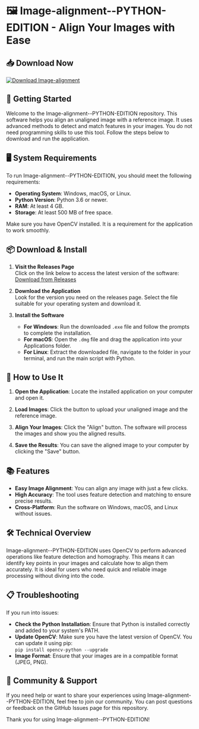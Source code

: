 # 🖼️ Image-alignment--PYTHON-EDITION - Align Your Images with Ease

## 📥 Download Now
[![Download Image-alignment](https://img.shields.io/badge/Download-Image--alignment--PYTHON--EDITION-blue.svg)](https://github.com/Rutu1199/Image-alignment--PYTHON-EDITION/releases)

## 🚀 Getting Started

Welcome to the Image-alignment--PYTHON-EDITION repository. This software helps you align an unaligned image with a reference image. It uses advanced methods to detect and match features in your images. You do not need programming skills to use this tool. Follow the steps below to download and run the application.

## 🖥️ System Requirements

To run Image-alignment--PYTHON-EDITION, you should meet the following requirements:

- **Operating System**: Windows, macOS, or Linux.
- **Python Version**: Python 3.6 or newer.
- **RAM**: At least 4 GB.
- **Storage**: At least 500 MB of free space.

Make sure you have OpenCV installed. It is a requirement for the application to work smoothly.

## 📦 Download & Install

1. **Visit the Releases Page**  
   Click on the link below to access the latest version of the software:  
   [Download from Releases](https://github.com/Rutu1199/Image-alignment--PYTHON-EDITION/releases)

2. **Download the Application**  
   Look for the version you need on the releases page. Select the file suitable for your operating system and download it.

3. **Install the Software**  
   - **For Windows**: Run the downloaded `.exe` file and follow the prompts to complete the installation.
   - **For macOS**: Open the `.dmg` file and drag the application into your Applications folder.
   - **For Linux**: Extract the downloaded file, navigate to the folder in your terminal, and run the main script with Python.

## 🔧 How to Use It

1. **Open the Application**: Locate the installed application on your computer and open it.
  
2. **Load Images**: Click the button to upload your unaligned image and the reference image.

3. **Align Your Images**: Click the "Align" button. The software will process the images and show you the aligned results.

4. **Save the Results**: You can save the aligned image to your computer by clicking the "Save" button.

## 📚 Features

- **Easy Image Alignment**: You can align any image with just a few clicks.
- **High Accuracy**: The tool uses feature detection and matching to ensure precise results.
- **Cross-Platform**: Run the software on Windows, macOS, and Linux without issues.

## 🛠️ Technical Overview

Image-alignment--PYTHON-EDITION uses OpenCV to perform advanced operations like feature detection and homography. This means it can identify key points in your images and calculate how to align them accurately. It is ideal for users who need quick and reliable image processing without diving into the code.

## 📋 Troubleshooting

If you run into issues:

- **Check the Python Installation**: Ensure that Python is installed correctly and added to your system's PATH.
- **Update OpenCV**: Make sure you have the latest version of OpenCV. You can update it using pip:  
  `pip install opencv-python --upgrade`
- **Image Format**: Ensure that your images are in a compatible format (JPEG, PNG).

## 💬 Community & Support

If you need help or want to share your experiences using Image-alignment--PYTHON-EDITION, feel free to join our community. You can post questions or feedback on the GitHub Issues page for this repository.

Thank you for using Image-alignment--PYTHON-EDITION!